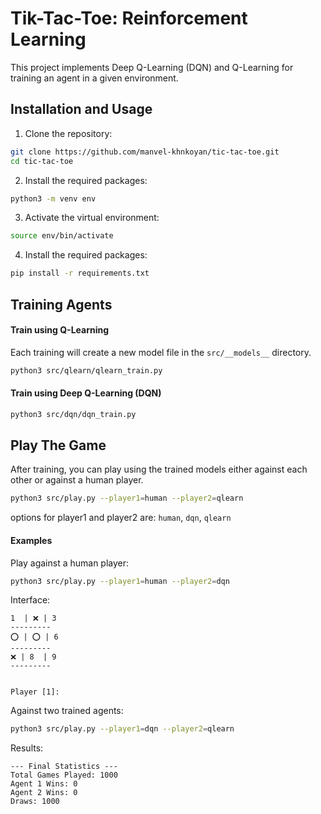 # Tik-Tac-Toe: Reinforcement Learning

This project implements Deep Q-Learning (DQN) and Q-Learning for training an agent in a given environment.

## Installation and Usage

1. Clone the repository:
```bash
git clone https://github.com/manvel-khnkoyan/tic-tac-toe.git
cd tic-tac-toe
```

2. Install the required packages:

```bash
python3 -m venv env
```

3. Activate the virtual environment:
```bash
source env/bin/activate
```

4. Install the required packages:
```bash
pip install -r requirements.txt
```

## Training Agents

#### Train using Q-Learning

Each training will create a new model file in the `src/__models__` directory.

```bash
python3 src/qlearn/qlearn_train.py
```

#### Train using Deep Q-Learning (DQN)

```bash
python3 src/dqn/dqn_train.py
```

## Play The Game

After training, you can play using the trained models either against each other or against a human player.

```bash
python3 src/play.py --player1=human --player2=qlearn
```

options for player1 and player2 are: `human`, `dqn`, `qlearn`


#### Examples

Play against a human player:

```bash
python3 src/play.py --player1=human --player2=dqn
```

Interface:

```
1  | ❌ | 3 
---------
⭕ | ⭕ | 6 
---------
❌ | 8  | 9 
---------


Player [1]: 
```

Against two trained agents:

```bash
python3 src/play.py --player1=dqn --player2=qlearn
```

Results:
```
--- Final Statistics ---
Total Games Played: 1000
Agent 1 Wins: 0
Agent 2 Wins: 0
Draws: 1000
```

